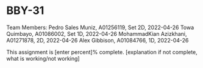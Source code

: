 # BBY-31

Team Members:
Pedro Sales Muniz, A01256119, Set 2D, 2022-04-26
Towa Quimbayo, A01086002, Set 1D, 2022-04-26
MohammadKian Azizkhani, A01271878, 2D, 2022-04-26
Alex Gibbison, A01084766, 1D, 2022-04-26

This assignment is [enter percent]% complete.
[explanation if not complete, what is working/not
working]
